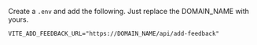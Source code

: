 Create a `.env` and add the following. Just replace the DOMAIN_NAME with yours.

```
VITE_ADD_FEEDBACK_URL="https://DOMAIN_NAME/api/add-feedback"
```